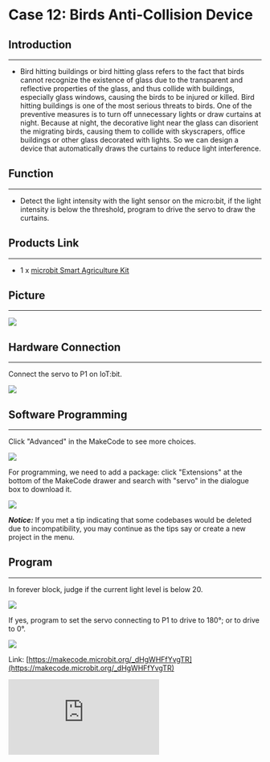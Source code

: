 ﻿# Case 12: Birds Anti-Collision Device


##  Introduction
---

- Bird hitting buildings or bird hitting glass refers to the fact that birds cannot recognize the existence of glass due to the transparent and reflective properties of the glass, and thus collide with buildings, especially glass windows, causing the birds to be injured or killed. Bird hitting buildings is one of the most serious threats to birds. One of the preventive measures is to turn off unnecessary lights or draw curtains at night. Because at night, the decorative light near the glass can disorient the migrating birds, causing them to collide with skyscrapers, office buildings or other glass decorated with lights. So we can design a device that automatically draws the curtains to reduce light interference.

##  Function
---
- Detect the light intensity with the light sensor on the micro:bit, if the light intensity is below the threshold, program to drive the servo to draw the curtains.

## Products Link
---
- 1 x [microbit Smart Agriculture Kit](https://shop.elecfreaks.com/products/elecfreaks-micro-bit-smart-agriculture-kit-without-micro-bit-board?_pos=2&_sid=2c86b7764&_ss=r)

## Picture
---
![](https://wiki-media-ef.oss-cn-hongkong.aliyuncs.com//images/microbit-Smart-Agriculture-Kit-case-01-02.png)

## Hardware Connection
---

Connect the servo to P1 on IoT:bit.

![](https://wiki-media-ef.oss-cn-hongkong.aliyuncs.com//images/microbit-Smart-Agriculture-Kit-case-08-03.png)

## Software Programming

---

Click "Advanced" in the MakeCode to see more choices.

![](https://wiki-media-ef.oss-cn-hongkong.aliyuncs.com//images/microbit-Smart-Agriculture-Kit-case-01-04.png)

For programming, we need to add a package: click "Extensions" at the bottom of the MakeCode drawer and search with "servo" in the dialogue box to download it.

![](https://wiki-media-ef.oss-cn-hongkong.aliyuncs.com//images/microbit-Smart-Agriculture-Kit-case-01-06.png)

***Notice:*** If you met a tip indicating that some codebases would be deleted due to incompatibility, you may continue as the tips say or create a new project in the menu.

## Program

---

In forever block, judge if the current light level is below 20.

![](https://wiki-media-ef.oss-cn-hongkong.aliyuncs.com//images/microbit-Smart-Agriculture-Kit-case-12-07.png)

If yes, program to set the servo connecting to P1 to drive to 180°; or to drive to 0°.

![](https://wiki-media-ef.oss-cn-hongkong.aliyuncs.com//images/microbit-Smart-Agriculture-Kit-case-12-08.png)


Link: [https://makecode.microbit.org/_dHgWHFfYvgTR](https://makecode.microbit.org/_dHgWHFfYvgTR)

<div
    style={{
        position: 'relative',
        paddingBottom: '60%',
        overflow: 'hidden',
    }}
>
    <iframe
        src="https://makecode.microbit.org/_dHgWHFfYvgTR"
        frameborder="0"
        sandbox="allow-popups allow-forms allow-scripts allow-same-origin"
        style={{
            position: 'absolute',
            width: '100%',
            height: '100%',
        }}
    />
</div>


## Result
---
- If the light level is below the threshold, the servo drives to draw the curtains.

